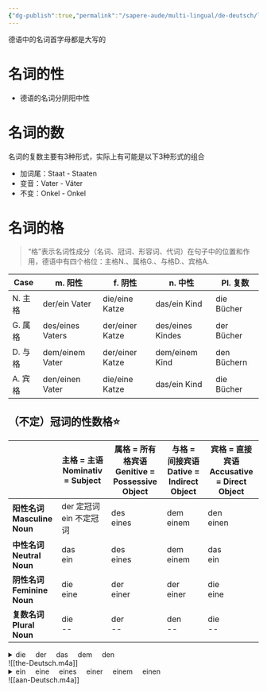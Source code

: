 ```yaml
---
{"dg-publish":true,"permalink":"/sapere-aude/multi-lingual/de-deutsch/lektion-2/","dgPassFrontmatter":true}
---
```


德语中的名词首字母都是大写的
# 名词的性
- 德语的名词分阴阳中性

# 名词的数
名词的复数主要有3种形式，实际上有可能是以下3种形式的组合
- 加词尾：Staat - Staaten
- 变音：Vater - Väter
- 不变：Onkel - Onkel

# 名词的格
> “格”表示名词性成分（名词、冠词、形容词、代词）在句子中的位置和作用，德语中有四个格位：主格N.、属格G.、与格D.、宾格A.

| Case  | m. 阳性            | f. 阴性           | n. 中性            | Pl. 复数      |
| ----- | ---------------- | --------------- | ---------------- | ----------- |
| N. 主格 | der/ein Vater    | die/eine Katze  | das/ein Kind     | die Bücher  |
| G. 属格 | des/eines Vaters | der/einer Katze | des/eines Kindes | der Bücher  |
| D. 与格 | dem/einem Vater  | der/einer Katze | dem/einem Kind   | den Büchern |
| A. 宾格 | den/einen Vater  | die/eine Katze  | das/ein Kind     | die Bücher  |

## （不定）冠词的性数格⭐

|                            | 主格 = 主语<br>Nominativ = Subject | 属格 = 所有格宾语<br>Genitive = Possessive Object | 与格 = 间接宾语<br>Dative = Indirect Object | 宾格 = 直接宾语<br>Accusative = Direct Object |
| -------------------------- | ------------------------------ | ------------------------------------------ | ------------------------------------- | --------------------------------------- |
| **阳性名词<br>Masculine Noun** | der 定冠词<br>ein 不定冠词            | des<br>eines                               | dem<br>einem                          | den<br>einen                            |
| **中性名词<br>Neutral Noun**   | das<br>ein                     | des<br>eines                               | dem<br>einem                          | das<br>ein                              |
| **阴性名词<br>Feminine Noun**  | die<br>eine                    | der<br>einer                               | der<br>einer                          | die<br>eine                             |
| **复数名词<br>Plural Noun**        | die<br>--                      | der<br>--                                  | den<br>--                             | die<br>--                               |
<details>
<summary>die &nbsp &nbsp der &nbsp &nbsp das &nbsp &nbsp dem &nbsp &nbsp den</summary>
<audio controls>
  <source src="https://huangyahui.com/img/user/TARDIS/Assets/2024/the-Deutsch.mp3" type="audio/mpeg">
  Your browser does not support the audio element.
</audio>
</details>
![[the-Deutsch.m4a]]

<details>
<summary>ein &nbsp &nbsp eine &nbsp &nbsp eines &nbsp &nbsp einer &nbsp &nbsp einem &nbsp &nbsp einen</summary>
<audio controls>
  <source src="https://huangyahui.com/img/user/TARDIS/Assets/2024/aan-Deutsch.mp3" type="audio/mpeg">
  Your browser does not support the audio element.
</audio>
</details>
![[aan-Deutsch.m4a]]
